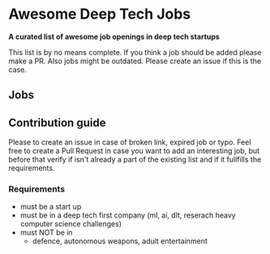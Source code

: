 # Awesome Deep Tech Jobs

**A curated list of awesome job openings in deep tech startups**

This list is by no means complete. If you think a job should be added please make a PR.
Also jobs might be outdated. Please create an issue if this is the case.


## Jobs



## Contribution guide
Please to create an issue in case of broken link, expired job or typo. Feel free to create a Pull Request in case you want to add an interesting job, but before that verify if isn't already a part of the existing list and if it fullfills the requirements.

### Requirements
- must be a start up
- must be in a deep tech first company (ml, ai, dlt, reserach heavy computer science challenges)
- must NOT be in
  - defence, autonomous weapons, adult entertainment
